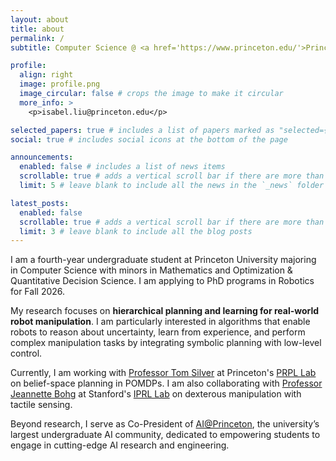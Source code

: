 ```yaml
---
layout: about
title: about
permalink: /
subtitle: Computer Science @ <a href='https://www.princeton.edu/'>Princeton University</a>

profile:
  align: right
  image: profile.png
  image_circular: false # crops the image to make it circular
  more_info: >
    <p>isabel.liu@princeton.edu</p>

selected_papers: true # includes a list of papers marked as "selected={true}"
social: true # includes social icons at the bottom of the page

announcements:
  enabled: false # includes a list of news items
  scrollable: true # adds a vertical scroll bar if there are more than 3 news items
  limit: 5 # leave blank to include all the news in the `_news` folder

latest_posts:
  enabled: false
  scrollable: true # adds a vertical scroll bar if there are more than 3 new posts items
  limit: 3 # leave blank to include all the blog posts
---
```


I am a fourth-year undergraduate student at Princeton University majoring in Computer Science with minors in Mathematics and Optimization & Quantitative Decision Science. I am applying to PhD programs in Robotics for Fall 2026.

My research focuses on **hierarchical planning and learning for real-world robot manipulation**. I am particularly interested in algorithms that enable robots to reason about uncertainty, learn from experience, and perform complex manipulation tasks by integrating symbolic planning with low-level control.

Currently, I am working with [Professor Tom Silver](https://tomsilver.github.io/) at Princeton's [PRPL Lab](https://prpl.cs.princeton.edu/) on belief-space planning in POMDPs. I am also collaborating with [Professor Jeannette Bohg](https://web.stanford.edu/~bohg/) at Stanford's [IPRL Lab](https://iprl.stanford.edu/) on dexterous manipulation with tactile sensing.

Beyond research, I serve as Co-President of [AI@Princeton](https://www.aiatprinceton.com/), the university’s largest undergraduate AI community, dedicated to empowering students to engage in cutting-edge AI research and engineering.
